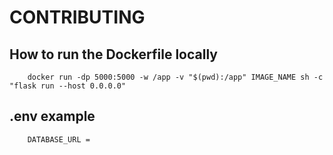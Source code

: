 # CONTRIBUTING

## How to run the Dockerfile locally

```
    docker run -dp 5000:5000 -w /app -v "$(pwd):/app" IMAGE_NAME sh -c "flask run --host 0.0.0.0"
```

## .env example
```
    DATABASE_URL =
```